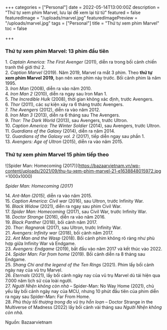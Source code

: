 +++
categories = ["Personal"]
date = 2022-05-14T13:00:00Z
description = "Thứ tự xem phim Marvel, lưu lại để xem lại từ từ"
featured = false
featuredImage = "/uploads/marvel.jpg"
featuredImagePreview = "/uploads/marvel.jpg"
tags = ["Personal"]
title = "Thứ tự xem phim Marvel"
toc = false

+++
### Thứ tự xem phim Marvel: 13 phim đầu tiên

1\. _Captain America: The First Avenger_ (2011), diễn ra trong bối cảnh chiến tranh thế giới thứ 2.  
2\. _Caption Marvel_ (2019). Năm 2019, Marvel ra mắt 3 phim. Theo **thứ tự xem phim Marvel 2019,** bạn nên xem phim này trước. Bối cảnh phim là năm 1995.  
3\. _Iron Man_ (2008), diễn ra vào năm 2010.  
4\. _Iron Man 2_ (2010), diễn ra ngay sau Iron Man 1.  
5\. _The Incredible Hulk_ (2008), thời gian không xác định, trước Avengers.  
6\. _Thor_ (2011), các sự kiện xảy ra 6 tháng trước Avengers.  
7\. _The Avengers_ (2012), diễn ra vào năm 2012.  
8\. _Iron Man 3_ (2013), diễn ra 6 tháng sau The Avengers.  
9\. _Thor: The Dark World_ (2013), sau Avengers, trước Ultron.  
10\. _Caption America: The Winter Soldier_ (2014), sau Avengers, trước Ultron.  
11\. _Guardians of the Galaxy_ (2014), diễn ra năm 2014.  
12\. _Guardians of the Galaxy vol. 2_ (2017), tiếp diễn ngay sau phần 1.  
13\. _Avengers: Age of Ultron_ (2015), diễn ra vào năm 2015.

### Thứ tự xem phim Marvel 15 phim tiếp theo

![Spider Man: Homecoming (2017)](https://bazaarvietnam.vn/wp-content/uploads/2021/09/thu-tu-xem-phim-marvel-21-e1638848015972.jpg =1000x1000)

_Spider Man: Homecoming (2017)_

14\. _Ant-Man (2015),_ diễn ra vào năm 2015.  
15\. _Caption America: Civil war_ (2016), sau Ultron, trước Infinity War.  
16\. _Black Widow_ (2021), diễn ra ngay sau phim Civil War.  
17\. _Spider Man: Homecoming_ (2017), sau Civil War, trước Infinity War.  
18\. _Doctor Strange_ (2016), diễn ra vào năm 2016.  
19\. _Black Panther_ (2018), bối cảnh năm 2017.  
20\. _Thor: Ragnarok_ (2017), sau Ultron, trước Infinity War.  
21\. _Avengers: Infinity war_ (2018), bối cảnh năm 2017.  
22\. _Ant Man and the Wasp_ (2018). Bối cảnh phim không rõ ràng như phù hợp giữa Infinity War và Endgame.  
23\. _Avengers: Endgame_ (2019), bắt đầu vào năm 2017 và kết thúc vào 2022.  
24\. _Spider Man: Far from home_ (2019). Bối cảnh diễn ra 8 tháng sau Endgame.  
25\. _Shang Chi and the legend of the Ten Rings_ (2021). Phim lấy bối cảnh ngày nay của vũ trụ Marvel.  
26\. _Eternals_ (2021), lấy bối cảnh ngày nay của vũ trụ Marvel dù tái hiện qua 7.000 năm lịch sử của loài người.  
27\. _Người Nhện không còn nhà_ – Spider-Man: No Way Home (2021), chủ yếu lấy bối cảnh ngày nay của MCU, nhưng 10 phút đầu tiên của phim diễn ra ngay sau Spider-Man: Far From Home.  
28\. _Phù thủy tối thượng trong đa vũ trụ hỗn loạn_ – Doctor Strange in the Multiverse of Madness (2022) lấy bối cảnh vài tháng sau _Người Nhện không còn nhà._

Nguồn: Bazaarvietnam